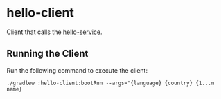 # hello-client
Client that calls the [hello-service](../hello-service).

## Running the Client
Run the following command to execute the client:

    ./gradlew :hello-client:bootRun --args="{language} {country} {1...n name}